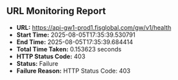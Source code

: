 ## URL Monitoring Report

- **URL:** https://api-gw1-prod1.fisglobal.com/gw/v1/health
- **Start Time:** 2025-08-05T17:35:39.530791
- **End Time:** 2025-08-05T17:35:39.684414
- **Total Time Taken:** 0.153623 seconds
- **HTTP Status Code:** 403
- **Status:** Failure
- **Failure Reason:** HTTP Status Code: 403
